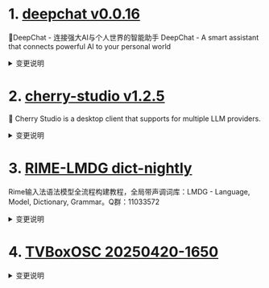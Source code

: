 
# 1. [deepchat v0.0.16](https://github.com/ThinkInAIXYZ/deepchat/releases/tag/v0.0.16)  
🐬DeepChat - 连接强大AI与个人世界的智能助手 DeepChat - A smart assistant that connects powerful AI to your personal world
<details>
<summary>变更说明</summary>

## 🚀 DeepChat 0.0.15 正式发布 | 重新定义你的 AI 对话体验！
—— 更强大，更灵活，更智能，开启高效沟通新高度 🌟
#
## ✨ 本次主要更新内容 ✨
* 增加字体大小调节能力  
* 按照官方指导，优化了博查搜索的MCP  
* 添加腾讯混元provider  
* 优化了用户消息编辑样式   
* 支持mcp工具重名，同一个mcp服务可以添加多个实例了  
* 更新了CONTRIBUTING md中关于Windows打包的文档  
......  

</details>

# 2. [cherry-studio v1.2.5](https://github.com/CherryHQ/cherry-studio/releases/tag/v1.2.5)  
🍒 Cherry Studio is a desktop client that supports for multiple LLM providers.
<details>
<summary>变更说明</summary>

## What's Changed
* feat: upgrade electron-builder to 26.0.13  
* feat(Miniapp): add Z.ai mini app with logo and migration support  
* feat(Grok): add isGrokModel function and update systemMessage handling for Grok models  
* feat: create issue-management.yml  
* Update issue-management.yml  
* fix: websearch ui  
* feat(models): update GLM model list and add new GLM-Z1 reasoning models  
* feat(models): add gpt-4.1 model to visionAllowedModels  
* chore(issue-template): improve clarity and requirements in bug report checklist  
......  

</details>

# 3. [RIME-LMDG dict-nightly](https://github.com/amzxyz/RIME-LMDG/releases/tag/dict-nightly)  
Rime输入法语法模型全流程构建教程，全局带声调词库：LMDG - Language, Model, Dictionary, Grammar。Q群：11033572
<details>
<summary>变更说明</summary>

- `cn_dicts.zip`：最新的中文词库文件。
  

</details>

# 4. [TVBoxOSC 20250420-1650](https://github.com/o0HalfLife0o/TVBoxOSC/releases/tag/20250420-1650)  

<details>
<summary>变更说明</summary>

Credit: [q215613905](
Commit: b1b96e3445f2968702a16656cc3a609755e00fdf
Changelog:
```
详情页显示实际播放地址;
fix t4;
fix 指定直播playerType的bug;
fix js模块加载问题;
解决部分drpy遗留问题;
fix
......  

</details>

# 5. [termora 1.0.13](https://github.com/TermoraDev/termora/releases/tag/1.0.13)  
Termora is a terminal emulator and SSH client for Windows, macOS and Linux.
<details>
<summary>变更说明</summary>

### New features/Updates

- Support setting background image 
- Improve terminal close 
- macOS supports running in the background 

### Bug fixes

- Fix return to parent folder failure 
- Fix last sync time 
......  

</details>

# 6. [LangBot v3.4.14.1](https://github.com/RockChinQ/LangBot/releases/tag/v3.4.14.1)  
😎简单易用、🧩丰富生态 - 大模型原生即时通信机器人平台 适配 QQ / 微信（企业微信、个人微信）/ 飞书 / 钉钉 / Discord / Telegram / Slack 等平台 支持 ChatGPT、DeepSeek、Dify、Claude、Gemini、xAI Grok、Ollama、LM Studio、阿里云百炼、火山方舟、SiliconFlow、Qwen、Moonshot、ChatGLM、SillyTraven、MCP 等 LLM 的机器人 / Agent LLM-based instant messaging bots platform, supports Discord, Telegram, WeChat, Lark, DingTalk, QQ, Slack
<details>
<summary>变更说明</summary>

## What's Changed
* feat: add support for ppio  
* doc: update README  
* chore: release 3.4.14.1  


**Full Changelog**:   

</details>

# 7. [subs-check v2.1.7](https://github.com/beck-8/subs-check/releases/tag/v2.1.7)  
订阅转换合并，节点可用性，测速，重命名，导出为clash.meta/clash/base64/qx等等所有格式的订阅工具
<details>
<summary>变更说明</summary>

## Changelog
* 86e69af85950706cecfdc4e3a480fd894a057c0c op: 支持使用环境变量设置api-key

  

</details>

# 8. [readest v0.9.36](https://github.com/readest/readest/releases/tag/v0.9.36)  
Readest is a modern, feature-rich ebook reader designed for avid readers offering seamless cross-platform access, powerful tools, and an intuitive interface to elevate your reading experience.
<details>
<summary>变更说明</summary>

## Release Highlight
* 📥 New download and upload buttons in the book detail dialog for easier file management
* 📂 You can now open files directly in Readest from your file manager on Android and iOS
* 🛠️ Fixed an issue where files with quotation marks in the filename could not be opened
* 📖 Improved the immersive reading experience on the reader page for Android and iOS
* 🌐 Added GuanKiapTsingKhai-T to the list of available CJK fonts

## What's Changed
* feat: add download/upload buttons in book detail dialogs  
* feat: open files with readest from file manager on Android, closes   
......  

</details>

# 9. [higress v2.1.1](https://github.com/alibaba/higress/releases/tag/v2.1.1)  
🤖 AI Gateway AI Native API Gateway
<details>
<summary>变更说明</summary>

## What's Changed
* feat: update custom-response plugin to returns different content for different response statuse  
* polish translate-readme action  
* Feat dynamic tool reset  
* fix: ai statistics doc  
* mcp: support amap auto ip detection  
* [frontend-gray] Reconstruct the business logic to be more friendly towards micro frontends and multi-version support.  
* support nacos namespace  
* fix: fix param mapping use %v instead of %s  
* fix: Escape asterisk characters in ai-proxy documents  
......  

</details>

# 10. [new-api v0.6.6.2](https://github.com/QuantumNous/new-api/releases/tag/v0.6.6.2)  
AI模型接口管理与分发系统，支持将多种大模型转为统一格式调用，支持OpenAI、Claude等格式，可供个人或者企业内部管理与分发渠道使用，本项目基于One API二次开发。🍥 The next-generation LLM gateway and AI asset management system supports multiple languages.
<details>
<summary>变更说明</summary>

**Full Changelog**:   

</details>

# 11. [alist beta](https://github.com/AlistGo/alist/releases/tag/beta)  
🗂️A file list/WebDAV program that supports multiple storages, powered by Gin and Solidjs. / 一个支持多存储的文件列表/WebDAV程序，使用 Gin 和 Solidjs。
<details>
<summary>变更说明</summary>

### &nbsp;&nbsp;&nbsp;🚀 Features

- Add h2c for http server &nbsp;-&nbsp; by **j2rong4cn** in  [<samp>(4f5ca)</samp>](
- **139**: Add option ReportRealSize ( close ) &nbsp;-&nbsp; by **MadDogOwner** and **Copilot** in  and  [<samp>(af18c)</samp>](
- **azure_blob**: Implement GetRootId interface in Addition struct &nbsp;-&nbsp; by **New Future** in  [<samp>(28e5b)</samp>](
- **cloudreve**: S3 policy support &nbsp;-&nbsp; by **MadDogOwner** in  [<samp>(465dd)</samp>](
- **doubao**: Support upload ( close ) &nbsp;-&nbsp; by **asdfghjkl** and **Copilot** in  and  [<samp>(f0b1a)</samp>](
- **doubao_share**: Support doubao_share link &nbsp;-&nbsp; by **asdfghjkl** and **anobodys** in  [<samp>(477c4)</samp>](
- **driver**: Add Azure Blob Storage driver &nbsp;-&nbsp; by **New Future** and **Copilot** in  [<samp>(2e21d)</samp>](
- **url-tree**: Implement the Put interface to support adding links directly to the UrlTree on the web side &nbsp;-&nbsp; by **Lee CQ** and **Copilot** in  [<samp>(88abb)</samp>](
......  

</details>

# 12. [mihomo Prerelease-Alpha](https://github.com/MetaCubeX/mihomo/releases/tag/Prerelease-Alpha)  
A simple Python Pydantic model for Honkai: Star Rail parsed data from the Mihomo API.
<details>
<summary>变更说明</summary>

Release created at  Sat Apr 19 02:13:28 CST 2025
Synchronize Alpha branch code updates, keeping only the latest version
<br>
[我应该下载哪个文件? / Which file should I download?](
[二进制文件筛选 / Binary file selector](
[查看文档 / Docs](
  

</details>

# 13. [bili-hardcore v0.4.3](https://github.com/Karben233/bili-hardcore/releases/tag/v0.4.3)  
bilibili 硬核会员 AI 自动答题脚本，直接调用 B 站 API，非 OCR 实现
<details>
<summary>变更说明</summary>

- 增加欢迎日志  

</details>

# 14. [QuickLook 4.0.0](https://github.com/QL-Win/QuickLook/releases/tag/4.0.0)  
Bring macOS “Quick Look” feature to Windows
<details>
<summary>变更说明</summary>

## What's Changed
* Handle multi-layer gimp xcf files.  
* Upgrade Magick.NET to latest  
* Fix gimp xcf file extension check  
* Change AllowDarkTheme handling  
* Update for commic archive file types.  
* Greek translation   
* Ukrainian translation fixes + addition  
* hebrew translation  
* Add translation possibility for missing buttons  
......  

</details>


